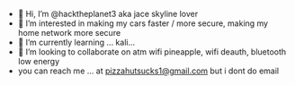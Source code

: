 - 👋 Hi, I’m @hacktheplanet3 aka jace skyline lover
- 👀 I’m interested in making my cars faster / more secure, making my home network more secure
- 🌱 I’m currently learning ... kali...
- 💞️ I’m looking to collaborate on atm wifi pineapple, wifi deauth, bluetooth low energy
- you can reach me ... at pizzahutsucks1@gmail.com but i dont do email

<!---
hacktheplanet3/hacktheplanet3 is a ✨ special ✨ repository because its `README.md` (this file) appears on your GitHub profile.
You can click the Preview link to take a look at your changes.
--->
